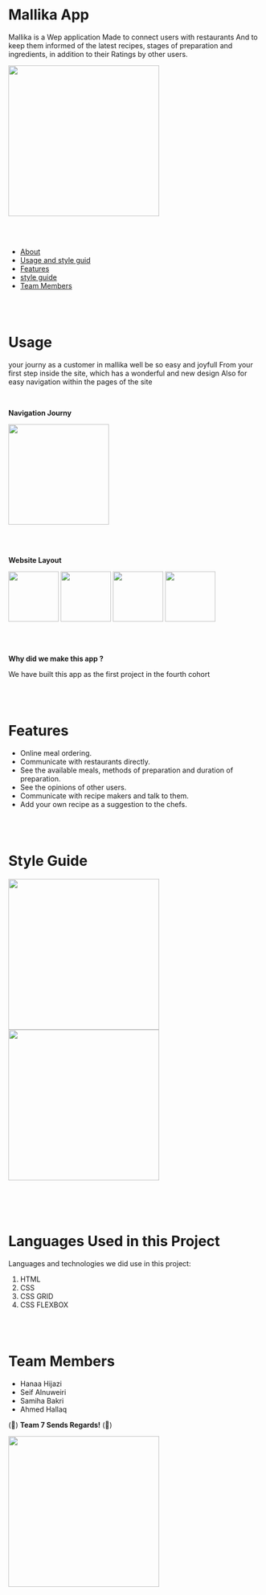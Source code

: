 # Mallika App <span id="about"></span>

Mallika is a Wep application Made to connect users with restaurants And to keep them informed of the latest recipes, stages of preparation and ingredients, in addition to their Ratings by other users.


<img style="width:300px" src="https://i.ibb.co/GQCV3y1/banner.jpg">

<br><br>

* [About](#about)
* [Usage and style guid](#Usage)
* [Features](#features)
* [style guide](#style-guide)
* [Team Members](#team)

<br><br>


# Usage <span id="Usage"></span>

your journy as a customer in mallika well be so easy and joyfull
From your first step inside the site, which has a wonderful and new design
Also for easy navigation within the pages of the site

<br>

**Navigation Journy**

<img style="width:200px" src="https://i.ibb.co/Gxg0cHp/navigation-2.gif">

<br><br>

**Website Layout**

<p>
<img style="width:100px" src="https://i.ibb.co/bdwBRTC/1.jpg">
<img style="width:100px" src="https://i.ibb.co/Qpyv5WY/2.jpg">
<img style="width:100px" src="https://i.ibb.co/kmHb8FM/3.jpg">
<img style="width:100px" src="https://i.ibb.co/nDKS3rw/4.jpg">
</p>

<br><br>

**Why did we make this app ?**


We have built this app as the first project in the fourth cohort

<br><br>
# Features <span id="features"></span>

* Online meal ordering.
* Communicate with restaurants directly.
* See the available meals, methods of preparation and duration of preparation.
* See the opinions of other users.
* Communicate with recipe makers and talk to them.
* Add your own recipe as a suggestion to the chefs.

<br><br>
# Style Guide <span id="style-guide"></span>

<img style="width:300px" src="https://i.ibb.co/nRt0p0p/project-01-style-guid-02.jpg">

<img style="width:300px" src="https://i.ibb.co/Rc6m1NR/project-01-style-guid-01.jpg">

<br><br><br>

# Languages Used in this Project

Languages and technologies we did use in this project:

1. HTML
1. CSS
1. CSS GRID
1. CSS FLEXBOX

<br><br>
# Team Members <span id="team"></span>

* Hanaa Hijazi
* Seif Alnuweiri
* Samiha Bakri
* Ahmed Hallaq

 (&#x1F34E;) **Team 7 Sends Regards!** (&#x1F34E;)

<img style="width:300px" src="https://static.wikia.nocookie.net/naruto/images/5/50/Team_Kakashi.png/revision/latest?cb=20161219035928">